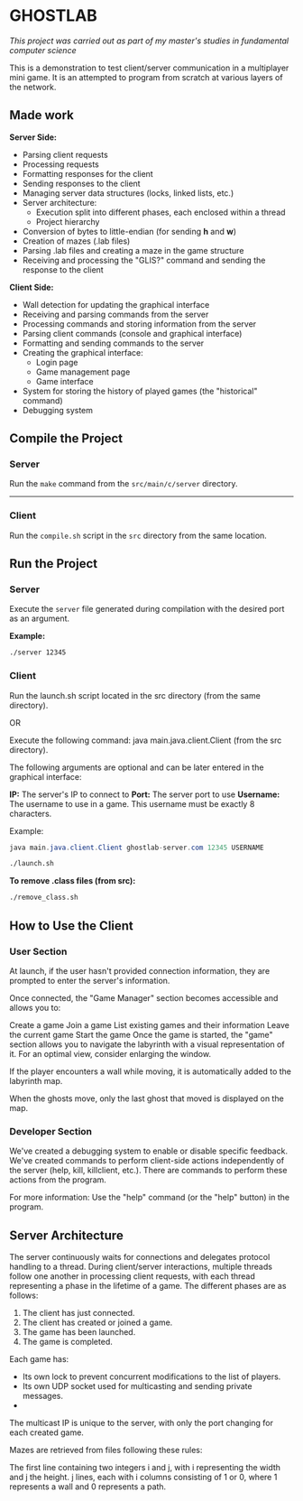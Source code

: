 # GHOSTLAB

*This project was carried out as part of my master's studies in fundamental computer science*

This is a demonstration to test client/server communication in a multiplayer mini game. 
It is an attempted to program from scratch at various layers of the network.

## Made work

**Server Side:**
* Parsing client requests
* Processing requests
* Formatting responses for the client
* Sending responses to the client
* Managing server data structures (locks, linked lists, etc.)
* Server architecture:
   * Execution split into different phases, each enclosed within a thread
   * Project hierarchy
* Conversion of bytes to little-endian (for sending **h** and **w**)
* Creation of mazes (.lab files)
* Parsing .lab files and creating a maze in the game structure
* Receiving and processing the "GLIS?" command and sending the response to the client

**Client Side:**
* Wall detection for updating the graphical interface
* Receiving and parsing commands from the server
* Processing commands and storing information from the server
* Parsing client commands (console and graphical interface)
* Formatting and sending commands to the server
* Creating the graphical interface:
   * Login page
   * Game management page
   * Game interface
* System for storing the history of played games (the "historical" command)
* Debugging system

## Compile the Project

### Server

Run the `make` command from the `src/main/c/server` directory.

---

### Client

Run the `compile.sh` script in the `src` directory from the same location.

## Run the Project

### Server

Execute the `server` file generated during compilation with the desired port as an argument.

**Example:**

```bash
./server 12345
```

### Client
Run the launch.sh script located in the src directory (from the same directory).

OR

Execute the following command: java main.java.client.Client (from the src directory).

The following arguments are optional and can be later entered in the graphical interface:

**IP:** The server's IP to connect to
**Port:** The server port to use
**Username:** The username to use in a game. This username must be exactly 8 characters.

Example:

```java
java main.java.client.Client ghostlab-server.com 12345 USERNAME
```

```bash
./launch.sh
```

**To remove .class files (from src):**

```bash
./remove_class.sh
```

## How to Use the Client


### User Section

At launch, if the user hasn't provided connection information, they are prompted to enter the server's information.

Once connected, the "Game Manager" section becomes accessible and allows you to:

Create a game
Join a game
List existing games and their information
Leave the current game
Start the game
Once the game is started, the "game" section allows you to navigate the labyrinth with a visual representation of it. For an optimal view, consider enlarging the window.

If the player encounters a wall while moving, it is automatically added to the labyrinth map.

When the ghosts move, only the last ghost that moved is displayed on the map.

### Developer Section

We've created a debugging system to enable or disable specific feedback.
We've created commands to perform client-side actions independently of the server (help, kill, killclient, etc.).
There are commands to perform these actions from the program.

For more information: Use the "help" command (or the "help" button) in the program.

## Server Architecture

The server continuously waits for connections and delegates protocol handling to a thread. During client/server interactions, multiple threads follow one another in processing client requests, with each thread representing a phase in the lifetime of a game. The different phases are as follows:

1. The client has just connected.
2. The client has created or joined a game.
3. The game has been launched.
4. The game is completed.

Each game has:

- Its own lock to prevent concurrent modifications to the list of players.
- Its own UDP socket used for multicasting and sending private messages.
- 
The multicast IP is unique to the server, with only the port changing for each created game.

Mazes are retrieved from files following these rules:

The first line containing two integers i and j, with i representing the width and j the height.
j lines, each with i columns consisting of 1 or 0, where 1 represents a wall and 0 represents a path.
